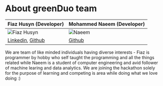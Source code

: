 About greenDuo team
===========================

| Fiaz Husyn (Developer) | Mohammed Naeem (Developer) |
|--- |--- |
| ![Fiaz Husyn](https://pbs.twimg.com/profile_images/2260008210/Users_nebula12_PortraitUrl_100_400x400.jpg) | ![Naeem](https://abs.twimg.com/sticky/default_profile_images/default_profile_3_200x200.png) |
| [Linkedin](https://www.linkedin.com/in/fiazhusyn), [Github](https://github.com/fiazhusyn) | [Github](https://github.com/naeem014) |

We are team of like minded individuals having diverse interests - Fiaz is programmer by hobby who self taught the programming and all the things related while Naeem is a student of computer engineering and avid follower of machine learing and data analytics. We are joining the hackathon solely for the purpose of learning and competing is area while doing what we love doing :)
